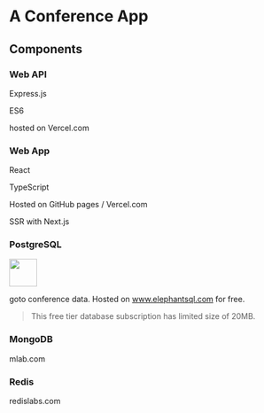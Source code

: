 # A Conference App

<!-- TODO
Badges -->

## Components

### Web API

Express.js

ES6

hosted on Vercel.com

### Web App

React

TypeScript

Hosted on GitHub pages / Vercel.com

SSR with Next.js

### PostgreSQL

<img src="https://upload.wikimedia.org/wikipedia/commons/2/29/Postgresql_elephant.svg" width="50px">

goto conference data. Hosted on www.elephantsql.com for free.

> This free tier database subscription has limited size of 20MB.

### MongoDB

mlab.com

### Redis

redislabs.com

<!--
Find info about talks:

https://github.com/bolshchikov/js-must-watch

https://blog.gotocon.com/all-upcoming-events/

https://github.com/karlhorky/awesome-speakers

https://github.com/JanVanRyswyck/awesome-talks
-->